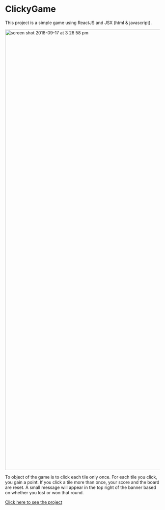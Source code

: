 # ClickyGame
This project is a simple game using ReactJS and JSX (html & javascript).

<img width="1436" alt="screen shot 2018-09-17 at 3 28 58 pm" src="https://user-images.githubusercontent.com/36545686/45651528-f4347100-ba8e-11e8-9319-8b535ca4ae6d.png">

To object of the game is to click each tile only once. For each tile you click, you gain a point. If you click a tile more than once, your score and the board are reset. A small message will appear in the top right of the banner based on whether you lost or won that round.

[Click here to see the project](https://wradez.github.io/ClickyGame/)
